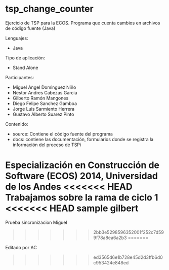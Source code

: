 tsp_change_counter
==================

Ejercicio de TSP para la ECOS.  Programa que cuenta cambios en archivos de código fuente (Java)

Lenguajes:

- Java

Tipo de aplicación:

- Stand Alone

Participantes:

- Miguel Angel Dominguez Niño
- Nestor Andres Cabezas Garcia
- Gilberto Ramón Mangones
- Diego Felipe Sanchez Gamboa
- Jorge Luis Sarmiento Herrera
- Gustavo Alberto Suarez Pinto

Contenido:

- source: Contiene el código fuente del programa
- docs: contiene las documentación, formularios donde se registra la información del proceso de TSPi

Especialización en Construcción de Software (ECOS) 2014, Universidad de los Andes
<<<<<<< HEAD
Trabajamos sobre la rama de ciclo 1
<<<<<<< HEAD
sample gilbert
=======


Prueba sincronizacion Miguel
>>>>>>> 2bb3e5298596352001f252c7d599f78a8ea6a2b3
=======

Editado por AC 
>>>>>>> ed3565d6e1b728e45d2d3ffb6d0c953424e848ed
